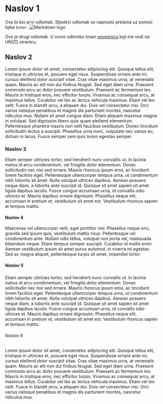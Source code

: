 # Naslov 1
Ovo bi bio prvi odlomak. Sljedeći odlomak se naprosto prelama uz pomoć tipke `Enter`.
![Markdown logo](https://en.m.wikipedia.org/wiki/File:Markdown-mark.svg)

Ovo je drugi odlomak. U ovom odlomku imam [poveznicu](https://wwww.unizd.hr) koji me vodi na UNIZD stranicu.
## Naslov 2
Lorem ipsum dolor sit amet, consectetur adipiscing elit. Quisque tellus elit, tristique in ultricies et, posuere eget risus. Suspendisse ornare ante mi, cursus eleifend dolor suscipit vitae. Cras vitae maximus urna, at venenatis quam. Mauris ac elit non dui finibus feugiat. Sed eget diam urna. Praesent commodo arcu ac dolor posuere vestibulum. Praesent ac fermentum leo. Mauris in tristique eros, nec efficitur turpis. Vivamus ac consequat arcu, at maximus tellus. Curabitur vel leo ac lectus vehicula maximus. Etiam vel leo velit. Fusce in blandit arcu, a aliquam dui. Duis vel consectetur nisi. Orci varius natoque penatibus et magnis dis parturient montes, nascetur ridiculus mus.
Nullam sit amet congue diam. Etiam aliquam maximus magna in volutpat. Sed dignissim libero quis quam eleifend elementum. Pellentesque pharetra mauris non velit faucibus vestibulum. Donec tincidunt sollicitudin lectus a suscipit. Phasellus urna nunc, vulputate nec varius eu, dictum in lacus. Fusce semper sem quis lorem egestas semper.


### Naslov 3
Etiam semper ultricies tortor, sed hendrerit nunc convallis ut. In lacinia metus id arcu condimentum, vel fringilla dolor elementum. Donec sollicitudin nec nisi sed ornare. Mauris rhoncus ipsum eros, ac tincidunt lorem facilisis eget. Pellentesque ullamcorper tempus urna, ut condimentum nibh lobortis sit amet. Nulla volutpat ultrices dapibus. Aenean posuere neque diam, a lobortis ante suscipit id. Quisque sit amet sapien sit amet ligula dapibus iaculis. Fusce congue accumsan urna, id convallis odio ultrices et. Mauris dapibus ornare dignissim. Phasellus neque elit, accumsan in pretium et, vestibulum sit amet est. Vestibulum rhoncus sapien at tempus mattis.


#### Naslov 4
Maecenas vel ullamcorper velit, eget porttitor nisl. Phasellus neque orci, gravida sed ipsum quis, vestibulum mattis risus. Pellentesque vel condimentum ante. Nullam odio tellus, volutpat non porta vel, malesuada bibendum neque. Etiam tempus semper suscipit. Curabitur id mollis enim. Aenean vestibulum ipsum sit amet purus euismod, in viverra mi egestas. Sed ac magna aliquet, pellentesque turpis sit amet, imperdiet tortor.


##### Naslov 5
Etiam semper ultricies tortor, sed hendrerit nunc convallis ut. In lacinia metus id arcu condimentum, vel fringilla dolor elementum. Donec sollicitudin nec nisi sed ornare. Mauris rhoncus ipsum eros, ac tincidunt lorem facilisis eget. Pellentesque ullamcorper tempus urna, ut condimentum nibh lobortis sit amet. Nulla volutpat ultrices dapibus. Aenean posuere neque diam, a lobortis ante suscipit id. Quisque sit amet sapien sit amet ligula dapibus iaculis. Fusce congue accumsan urna, id convallis odio ultrices et. Mauris dapibus ornare dignissim. Phasellus neque elit, accumsan in pretium et, vestibulum sit amet est. Vestibulum rhoncus sapien at tempus mattis.

###### Naslov 6
Lorem ipsum dolor sit amet, consectetur adipiscing elit. Quisque tellus elit, tristique in ultricies et, posuere eget risus. Suspendisse ornare ante mi, cursus eleifend dolor suscipit vitae. Cras vitae maximus urna, at venenatis quam. Mauris ac elit non dui finibus feugiat. Sed eget diam urna. Praesent commodo arcu ac dolor posuere vestibulum. Praesent ac fermentum leo. Mauris in tristique eros, nec efficitur turpis. Vivamus ac consequat arcu, at maximus tellus. Curabitur vel leo ac lectus vehicula maximus. Etiam vel leo velit. Fusce in blandit arcu, a aliquam dui. Duis vel consectetur nisi. Orci varius natoque penatibus et magnis dis parturient montes, nascetur ridiculus mus.
